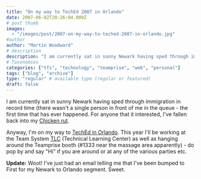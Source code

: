```yaml
---
title: "On my way to TechEd 2007 in Orlando"
date: 2007-06-02T20:26:04.000Z
# post thumb
images:
  - "/images/post/2007-on-my-way-to-teched-2007-in-orlando.jpg"
#author
author: "Martin Woodward"
# description
description: "I am currently sat in sunny Newark having sped through immigration in record time (there wasn't a single person in front of me in the queue."
# Taxonomies
categories: ["tfs", "technology", "teamprise", "web", "personal"]
tags: ["blog", "archive"]
type: "regular" # available type (regular or featured)
draft: false
---
```

I am currently sat in sunny Newark having sped through immigration in record time (there wasn't a single person in front of me in the queue - the first time that has ever happened. For anyone that it interested, I've fallen back into my [Chicken rut](http://www.woodwardweb.com/personal/000171.html).   

Anyway, I'm on my way to [TechEd in Orlando](http://www.microsoft.com/events/teched2007/community.mspx).  This year I'll be working at the Team System [TLC](http://www.microsoft.com/events/teched2007/learningcenter.mspx) (Technical Learning Center) as well as hanging around the Teamprise booth (#1333 near the massage area apparently) - do pop by and say "Hi" if you are around or at any of the various parties etc. 

**Update:** Woot!  I've just had an email telling me that I've been bumped to First for my Newark to Orlando segment.  Sweet.